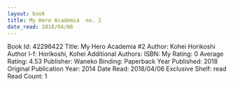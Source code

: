 ```yaml
---
layout: book
title: My Hero Academia  no. 2
date_read: 2018/04/06
---
```


Book Id: 42296422
Title: My Hero Academia #2
Author: Kohei Horikoshi
Author l-f: Horikoshi, Kohei
Additional Authors: 
ISBN: 
My Rating: 0
Average Rating: 4.53
Publisher: Waneko
Binding: Paperback
Year Published: 2018
Original Publication Year: 2014
Date Read: 2018/04/06
Exclusive Shelf: read
Read Count: 1


